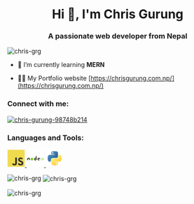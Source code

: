 <h1 align="center">Hi 👋, I'm Chris Gurung</h1>
<h3 align="center">A passionate web developer from Nepal</h3>

<p align="left"> <img src="https://komarev.com/ghpvc/?username=chris-grg&label=Profile%20views&color=0e75b6&style=flat" alt="chris-grg" /> </p>


- 🌱 I’m currently learning **MERN**

- 👨‍💻 My Portfolio website [https://chrisgurung.com.np/](https://chrisgurung.com.np/)

<h3 align="left">Connect with me:</h3>
<p align="left">
<a href="https://linkedin.com/in/chris-gurung-98748b214" target="blank"><img align="center" src="https://raw.githubusercontent.com/rahuldkjain/github-profile-readme-generator/master/src/images/icons/Social/linked-in-alt.svg" alt="chris-gurung-98748b214" height="30" width="40" /></a>
</p>

<h3 align="left">Languages and Tools:</h3>
<p align="left"> <a href="https://developer.mozilla.org/en-US/docs/Web/JavaScript" target="_blank" rel="noreferrer"> <img src="https://raw.githubusercontent.com/devicons/devicon/master/icons/javascript/javascript-original.svg" alt="javascript" width="40" height="40"/> </a> <a href="https://nodejs.org" target="_blank" rel="noreferrer"> <img src="https://raw.githubusercontent.com/devicons/devicon/master/icons/nodejs/nodejs-original-wordmark.svg" alt="nodejs" width="40" height="40"/> </a> <a href="https://www.python.org" target="_blank" rel="noreferrer"> <img src="https://raw.githubusercontent.com/devicons/devicon/master/icons/python/python-original.svg" alt="python" width="40" height="40"/> </a> </p>

<p><img align="left" src="https://github-readme-stats.vercel.app/api/top-langs?username=chris-grg&show_icons=true&locale=en&layout=compact" alt="chris-grg" /></p>

<p>&nbsp;<img align="center" src="https://github-readme-stats.vercel.app/api?username=chris-grg&show_icons=true&locale=en" alt="chris-grg" /></p>

<p><img align="center" src="https://github-readme-streak-stats.herokuapp.com/?user=chris-grg&" alt="chris-grg" /></p>

